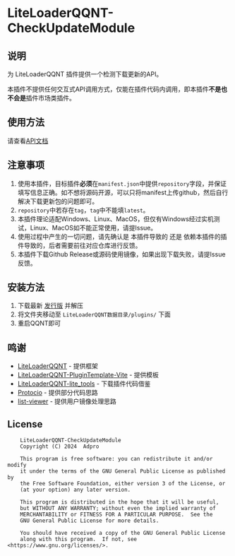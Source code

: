# LiteLoaderQQNT-CheckUpdateModule

## 说明
为 LiteLoaderQQNT 插件提供一个检测下载更新的API。

本插件不提供任何交互式API调用方式，仅能在插件代码内调用，即本插件**不是也不会是**插件市场类插件。

## 使用方法

请查看[API文档](./API.md)

## 注意事项
1. 使用本插件，目标插件**必须**在`manifest.json`中提供`repository`字段，并保证填写信息正确。如不想将源码开源，可以只将manifest上传github，然后自行解决下载更新包的问题即可。
2. `repository`中若存在`tag`，`tag`中不能填`latest`。
3. 本插件理论适配Windows、Linux、MacOS，但仅有Windows经过实机测试，Linux、MacOS如不能正常使用，请提Issue。
4. 使用过程中产生的一切问题，请先确认是 本插件导致的 还是 依赖本插件的插件导致的，后者需要前往对应仓库进行反馈。
5. 本插件下载Github Release或源码使用镜像，如果出现下载失败，请提Issue反馈。

## 安装方法
1. 下载最新 [发行版](https://github.com/adproqwq/LiteLoaderQQNT-CheckUpdateModule/releases) 并解压
2. 将文件夹移动至 `LiteLoaderQQNT数据目录/plugins/` 下面
3. 重启QQNT即可

## 鸣谢
* [LiteLoaderQQNT](https://github.com/LiteLoaderQQNT/LiteLoaderQQNT/) - 提供框架
* [LiteLoaderQQNT-PluginTemplate-Vite](https://github.com/MisaLiu/LiteLoaderQQNT-PluginTemplate-Vite/) - 提供模板
* [LiteLoaderQQNT-lite_tools](https://github.com/xiyuesaves/LiteLoaderQQNT-lite_tools/) - 下载插件代码借鉴
* [Protocio](https://github.com/PRO-2684/protocio/) - 提供部分代码思路
* [list-viewer](https://github.com/ltxhhz/LL-plugin-list-viewer/) - 提供用户镜像处理思路

## License
```
    LiteLoaderQQNT-CheckUpdateModule
    Copyright (C) 2024  Adpro

    This program is free software: you can redistribute it and/or modify
    it under the terms of the GNU General Public License as published by
    the Free Software Foundation, either version 3 of the License, or
    (at your option) any later version.

    This program is distributed in the hope that it will be useful,
    but WITHOUT ANY WARRANTY; without even the implied warranty of
    MERCHANTABILITY or FITNESS FOR A PARTICULAR PURPOSE.  See the
    GNU General Public License for more details.

    You should have received a copy of the GNU General Public License
    along with this program.  If not, see <https://www.gnu.org/licenses/>.
```